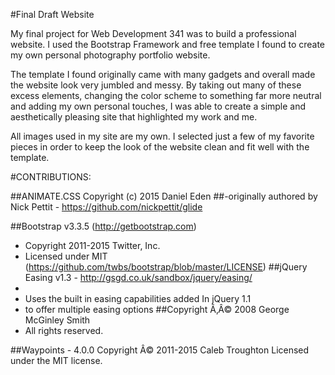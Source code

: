 #Final Draft Website

My final project for Web Development 341 was to build a professional website. I used the Bootstrap Framework and free template 
I found to create my own personal photography portfolio website.

The template I found originally came with many gadgets and overall made the website look very jumbled and messy. By taking out many of these excess elements, changing the color scheme to something far more neutral and adding my own personal touches, I was able to create a simple and aesthetically pleasing site that highlighted my work and me.

All images used in my site are my own. I selected just a few of my favorite pieces in order to keep the look of the website clean and fit well with the template.

#CONTRIBUTIONS:

##ANIMATE.CSS Copyright (c) 2015 Daniel Eden
##-originally authored by Nick Pettit - https://github.com/nickpettit/glide

##Bootstrap v3.3.5 (http://getbootstrap.com)
 * Copyright 2011-2015 Twitter, Inc.
 * Licensed under MIT (https://github.com/twbs/bootstrap/blob/master/LICENSE)
##jQuery Easing v1.3 - http://gsgd.co.uk/sandbox/jquery/easing/
 *
 * Uses the built in easing capabilities added In jQuery 1.1
 * to offer multiple easing options
##Copyright Ã‚Â© 2008 George McGinley Smith
 * All rights reserved.
 
##Waypoints - 4.0.0
Copyright Â© 2011-2015 Caleb Troughton
Licensed under the MIT license.
